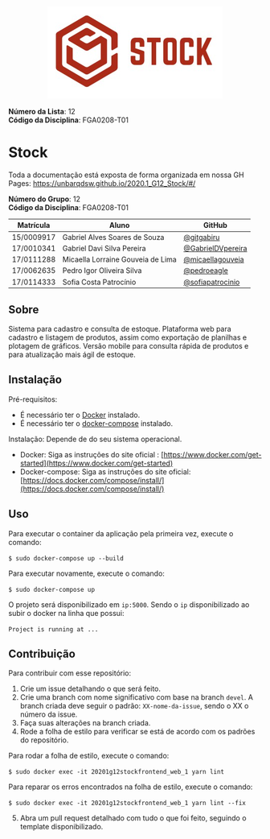 <p align="center">
<img src="./public/Logo03.jpg" />
</p>

**Número da Lista**: 12<br>
**Código da Disciplina**: FGA0208-T01<br>

# Stock
Toda a documentação está exposta de forma organizada em nossa GH Pages: https://unbarqdsw.github.io/2020.1_G12_Stock/#/

**Número do Grupo**: 12<br>
**Código da Disciplina**: FGA0208-T01<br>

| Matrícula  | Aluno    |GitHub                         |
| ---------- | --------------------------------- | - |
| 15/0009917 | Gabriel Alves Soares de Souza     | [@gitgabiru](https://github.com/gitgabiru)
| 17/0010341 | Gabriel Davi Silva Pereira        | [@GabrielDVpereira](https://github.com/GabrielDVpereira)
| 17/0111288 | Micaella Lorraine Gouveia de Lima | [@micaellagouveia](https://github.com/micaellagouveia)
| 17/0062635 | Pedro Igor Oliveira Silva         | [@pedroeagle](https://github.com/pedroeagle)
| 17/0114333 | Sofia Costa Patrocínio            | [@sofiapatrocinio](https://github.com/sofiapatrocinio)

## Sobre

Sistema para cadastro e consulta de estoque. Plataforma web para cadastro e listagem de produtos, assim como exportação de planilhas e plotagem de gráficos. Versão mobile para consulta rápida de produtos e para atualização mais ágil de estoque.

## Instalação

Pré-requisitos: 
* É necessário ter o [Docker](https://www.docker.com/) instalado.
* É necessário ter o [docker-compose](https://docs.docker.com/compose/) instalado.

Instalação: 
Depende de do seu sistema operacional.
* Docker: Siga as instruções do site oficial : [https://www.docker.com/get-started](https://www.docker.com/get-started)
* Docker-compose: Siga as instruções do site oficial: [https://docs.docker.com/compose/install/](https://docs.docker.com/compose/install/)


## Uso

Para executar o container da aplicação pela primeira vez, execute o comando:

```$ sudo docker-compose up --build```

Para executar novamente, execute o comando:

```$ sudo docker-compose up```

O projeto será disponibilizado em  ```ip:5000```. Sendo o ```ip``` disponibilizado ao subir o docker na linha que possui:

```Project is running at ...```
## Contribuição
Para contribuir com esse repositório:

1. Crie um issue detalhando o que será feito.
2. Crie uma branch com nome significativo com base na branch ```devel```. A branch criada deve seguir o padrão: ```XX-nome-da-issue```, sendo o XX o número da issue.
3. Faça suas alterações na branch criada.
4. Rode a folha de estilo para verificar se está de acordo com os padrões do repositório.

Para rodar a folha de estilo, execute o comando:

```$ sudo docker exec -it 20201g12stockfrontend_web_1 yarn lint```

Para reparar os erros encontrados na folha de estilo, execute o comando:

```$ sudo docker exec -it 20201g12stockfrontend_web_1 yarn lint --fix```

5. Abra um pull request detalhado com tudo o que foi feito, seguindo o template disponibilizado.